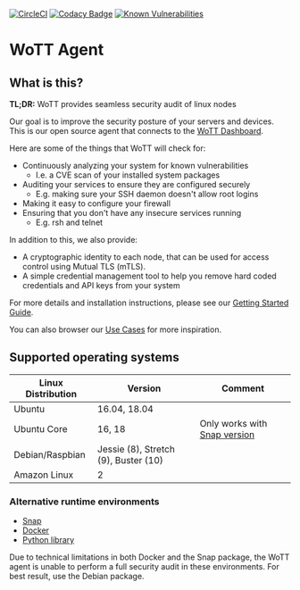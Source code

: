 [![CircleCI](https://circleci.com/gh/WoTTsecurity/agent.svg?style=svg)](https://circleci.com/gh/WoTTsecurity/agent) [![Codacy Badge](https://api.codacy.com/project/badge/Grade/9e165c20e9b04d62a15d1ff7c4736878)](https://www.codacy.com/app/vpetersson/agent) [![Known Vulnerabilities](https://snyk.io/test/github/WoTTsecurity/agent/badge.svg?targetFile=requirements.txt)](https://snyk.io/test/github/WoTTsecurity/agent?targetFile=requirements.txt)

# WoTT Agent

## What is this?

**TL;DR:** WoTT provides seamless security audit of linux nodes

Our goal is to improve the security posture of your servers and devices. This is our open source agent that connects to the [WoTT Dashboard](https://dash.wott.io).

Here are some of the things that WoTT will check for:

 * Continuously analyzing your system for known vulnerabilities
   * I.e. a CVE scan of your installed system packages
 * Auditing your services to ensure they are configured securely
   * E.g. making sure your SSH daemon doesn't allow root logins
 * Making it easy to configure your firewall
 * Ensuring that you don't have any insecure services running
   * E.g. rsh and telnet

In addition to this, we also provide:

 * A cryptographic identity to each node, that can be used for access control using Mutual TLS (mTLS).
 * A simple credential management tool to help you remove hard coded credentials and API keys from your system

For more details and installation instructions, please see our [Getting Started Guide](https://wott.io/documentation/getting-started).

You can also browser our [Use Cases](https://wott.io/documentation/use-cases) for more inspiration.

## Supported operating systems

| Linux Distribution | Version                              | Comment                                                                                                                                  |
| -------------      | -------------                        | ----                                                                                                                                     |
| Ubuntu             | 16.04, 18.04                         |                                                                                                                                          |
| Ubuntu Core        | 16, 18                               | Only works with  [Snap version](https://github.com/WoTTsecurity/agent/blob/master/docs/alternative_installation_methods.md#snap-runtime) |
| Debian/Raspbian    | Jessie (8), Stretch (9), Buster (10) |                                                                                                                                          |
| Amazon Linux       | 2                                    |                                                                                                                                          |


### Alternative runtime environments

* [Snap](https://github.com/WoTTsecurity/agent/blob/master/docs/alternative_installation_methods.md#snap-runtime)
* [Docker](https://github.com/WoTTsecurity/agent/blob/master/docs/alternative_installation_methods.md#installation-docker-runtime)
* [Python library](https://github.com/WoTTsecurity/agent/blob/master/docs/alternative_installation_methods.md#installation--python-runtime-advanced)

Due to technical limitations in both Docker and the Snap package, the WoTT agent is unable to perform a full security audit in these environments. For best result, use the Debian package.
